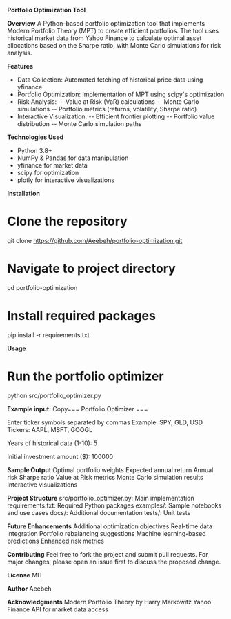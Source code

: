 **Portfolio Optimization Tool**

**Overview**
A Python-based portfolio optimization tool that implements Modern Portfolio Theory (MPT) to create efficient portfolios. The tool uses historical market data from Yahoo Finance to calculate optimal asset allocations based on the Sharpe ratio, with Monte Carlo simulations for risk analysis.

**Features**
- Data Collection: Automated fetching of historical price data using yfinance
- Portfolio Optimization: Implementation of MPT using scipy's optimization
- Risk Analysis:
-- Value at Risk (VaR) calculations
-- Monte Carlo simulations
-- Portfolio metrics (returns, volatility, Sharpe ratio)
- Interactive Visualization:
-- Efficient frontier plotting
-- Portfolio value distribution
-- Monte Carlo simulation paths

**Technologies Used**
- Python 3.8+
- NumPy & Pandas for data manipulation
- yfinance for market data
- scipy for optimization
- plotly for interactive visualizations

**Installation**
# Clone the repository
git clone https://github.com/Aeebeh/portfolio-optimization.git
# Navigate to project directory
cd portfolio-optimization
# Install required packages
pip install -r requirements.txt


**Usage**
# Run the portfolio optimizer
python src/portfolio_optimizer.py

**Example input:**
Copy=== Portfolio Optimizer ===

Enter ticker symbols separated by commas
Example: SPY, GLD, USD
Tickers: AAPL, MSFT, GOOGL

Years of historical data (1-10): 5

Initial investment amount ($): 100000

**Sample Output**
Optimal portfolio weights
Expected annual return
Annual risk
Sharpe ratio
Value at Risk metrics
Monte Carlo simulation results
Interactive visualizations

**Project Structure**
src/portfolio_optimizer.py: Main implementation
requirements.txt: Required Python packages
examples/: Sample notebooks and use cases
docs/: Additional documentation
tests/: Unit tests

**Future Enhancements**
Additional optimization objectives
Real-time data integration
Portfolio rebalancing suggestions
Machine learning-based predictions
Enhanced risk metrics

**Contributing**
Feel free to fork the project and submit pull requests. For major changes, please open an issue first to discuss the proposed change.

**License**
MIT

**Author**
Aeebeh

**Acknowledgments**
Modern Portfolio Theory by Harry Markowitz
Yahoo Finance API for market data access

